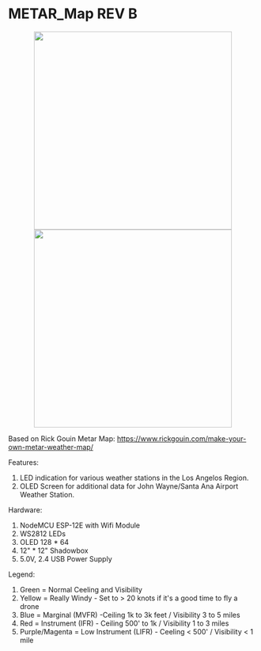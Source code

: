 # METAR_Map REV B

<p align="center">
  <img src=https://github.com/schu-lab/METAR_Map/blob/main/IMG_9553.jpg height="400" />
  <img src=https://github.com/schu-lab/METAR_Map/blob/main/IMG_9548.jpg height="400" />
</p>

Based on Rick Gouin Metar Map: https://www.rickgouin.com/make-your-own-metar-weather-map/

Features:
1. LED indication for various weather stations in the Los Angelos Region.
2. OLED Screen for additional data for John Wayne/Santa Ana Airport Weather Station.

Hardware:
1. NodeMCU ESP-12E with Wifi Module
2. WS2812 LEDs
3. OLED 128 * 64
4. 12" * 12" Shadowbox
5. 5.0V, 2.4 USB Power Supply

Legend:
1.  Green = Normal Ceeling and Visibility
2.  Yellow = Really Windy - Set to > 20 knots if it's a good time to fly a drone
3.  Blue = Marginal (MVFR) -Ceiling 1k to 3k feet / Visibility 3 to 5 miles
4.  Red = Instrument (IFR) - Ceiling 500' to 1k / Visibility 1 to 3 miles
5.  Purple/Magenta = Low Instrument (LIFR) - Ceeling < 500' / Visibility < 1 mile
